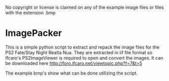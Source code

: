 No copyright or license is claimed on any of the example image files or files with the extension .bmp

# ImagePacker

This is a simple python script to extract and repack the image files for the PS2 Fate/Stay Night Realta Nua.
They are extracted in iif file format so Ifcaro's PS2ImageViewer is required to open and convert the images. It can be downloaded here http://foro.ifcaro.net/viewtopic.php?f=7&t=5

The example bmp's show what can be done utilizing the script.
